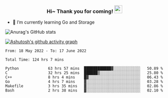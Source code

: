 <h3 align="center">
    Hi~ Thank you for coming!
    <img src="https://media.giphy.com/media/hvRJCLFzcasrR4ia7z/giphy.gif" width="25px">
</h3>

<!--
**pineapple-man/pineapple-man** is a ✨ _special_ ✨ repository because its `README.md` (this file) appears on your GitHub profile.

Here are some ideas to get you started:
- 🔭 I’m currently working on ...
- 🤔 I’m looking for help with ...
- 💬 Ask me about ...
- 📫 How to reach me: ...
- 😄 Pronouns: ...
- ⚡ Fun fact: 
- 👯 I’m looking to collaborate on kubernetes
-->
- 🌱 I’m currently learning Go and Storage


![Anurag's GitHub stats](https://github-readme-stats.vercel.app/api?username=pineapple-man&show_icons=true&theme=radical)


[![Ashutosh's github activity graph](https://activity-graph.herokuapp.com/graph?username=pineapple-man&bg_color=fffff0&color=708090&line=24292e&point=24292e&area=true&hide_border=true)](https://github.com/ashutosh00710/github-readme-activity-graph)

<!--START_SECTION:waka-->

```text
From: 18 May 2022 - To: 17 June 2022

Total Time: 124 hrs 7 mins

Python             63 hrs 57 mins  ████████████▓░░░░░░░░░░░░   50.89 %
C                  32 hrs 25 mins  ██████▒░░░░░░░░░░░░░░░░░░   25.80 %
C++                8 hrs 4 mins    █▓░░░░░░░░░░░░░░░░░░░░░░░   06.43 %
Go                 4 hrs 7 mins    ▓░░░░░░░░░░░░░░░░░░░░░░░░   03.28 %
Makefile           3 hrs 35 mins   ▓░░░░░░░░░░░░░░░░░░░░░░░░   02.86 %
Bash               2 hrs 38 mins   ▓░░░░░░░░░░░░░░░░░░░░░░░░   02.10 %
```

<!--END_SECTION:waka-->
